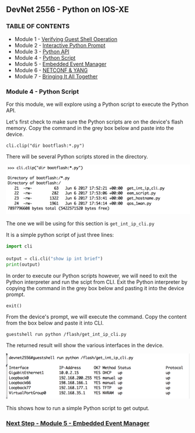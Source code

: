 ## DevNet 2556 - Python on IOS-XE

### TABLE OF CONTENTS
* Module 1 - [Verifying Guest Shell Operation](Module1)
* Module 2 - [Interactive Python Prompt](Module2)
* Module 3 - [Python API](Module3)
* Module 4 - [Python Script](Module4)
* Module 5 - [Embedded Event Manager](Module5)
* Module 6 - [NETCONF & YANG](Module6)
* Module 7 - [Bringing It All Together](Module7)


### Module 4 - Python Script

For this module, we will explore using a Python script to execute the Python API.  

Let's first check to make sure the Python scripts are on the device's flash memory.  Copy the command in the grey box below and paste into the device.

```
cli.clip("dir bootflash:*.py")
```
There will be several Python scripts stored in the directory.

![alt text](images/verify-python-scripts.png)

The one we will be using for this section is `get_int_ip_cli.py`

It is a simple python script of just three lines:

```python
import cli

output = cli.cli("show ip int brief")
print(output)
```
In order to execute our Python scripts however, we will need to exit the Python interpreter and run the scipt from CLI.  Exit the Python interpreter by copying the command in the grey box below and pasting it into the device prompt.

```
exit()
```

From the device's prompt, we will execute the command.  Copy the content from the box below and paste it into CLI.

```
guestshell run python /flash/get_int_ip_cli.py
```
The returned result will show the various interfaces in the device.

![alt text](images/python-get-int.png)

This shows how to run a simple Python script to get output.  

### [Next Step - Module 5 - Embedded Event Manager](www.github.com/rshoemak/DevNet2556/Module5)


